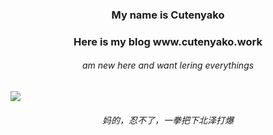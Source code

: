 <!-- <img align="center" src="https://https://github-readme-stats.vercel.app/api?username=nyakochanNeee&hide=hide=contribs" />
 -->
<h3 align="center"> My name is Cutenyako
<h3 align="center"> Here is my blog www.cutenyako.work </h3>
<h6 align="center"> am new here and want lering everythings </h6>
<img align="center" src="https://i.328888.xyz/2023/01/19/HxsxN.jpeg">
<h6 align="center"> 妈的，忍不了，一拳把下北泽打爆 </h4>
<!--
**nyakochanNeee/nyakochanNeee** is a ✨ _special_ ✨ repository because its `README.md` (this file) appears on your GitHub profile.

Here are some ideas to get you started:

- 🔭 I’m currently working on ...
- 🌱 I’m currently learning ...
- 👯 I’m looking to collaborate on ...
- 🤔 I’m looking for help with ...
- 💬 Ask me about ...
- 📫 How to reach me: ...
- 😄 Pronouns: ...
- ⚡ Fun fact: ...
-->
